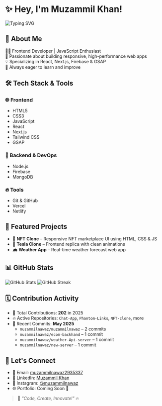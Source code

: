 # ✨ Hey, I'm Muzammil Khan!
![Typing SVG](https://readme-typing-svg.demolab.com?font=Fira+Code&size=22&pause=1000&center=true&vCenter=true&width=435&lines=Frontend+Developer+%7C+JavaScript+Enthusiast;React+%7C+Next.js+%7C+Firebase+%7C+GSAP;Code.+Create.+Innovate.)

## 🚀 About Me
👨‍💻 Frontend Developer | JavaScript Enthusiast  
🌈 Passionate about building responsive, high-performance web apps  
💡 Specializing in React, Next.js, Firebase & GSAP  
🌟 Always eager to learn and improve

## 🛠️ Tech Stack & Tools

### 🌐 Frontend
- HTML5
- CSS3
- JavaScript
- React
- Next.js
- Tailwind CSS
- GSAP

### 🔧 Backend & DevOps
- Node.js
- Firebase
- MongoDB

### 🔥 Tools
- Git & GitHub
- Vercel
- Netlify

## 📌 Featured Projects

- 🎨 **NFT Clone** – Responsive NFT marketplace UI using HTML, CSS & JS  
- 🚨 **Tesla Clone** – Frontend replica with clean animations  
- 🌧 **Weather App** – Real-time weather forecast web app

## 📊 GitHub Stats

![GitHub Stats](https://github-readme-stats.vercel.app/api?username=muzammilnawaz&show_icons=true&theme=radical)
![GitHub Streak](https://streak-stats.demolab.com?user=muzammilnawaz&theme=radical)

## 🗓 Contribution Activity
- 📌 Total Contributions: **202** in 2025  
- 🔥 Active Repositories: `Chat-App`, `Phantom-Links`, `NFT-clone`, more  
- 📆 Recent Commits: **May 2025**  
  - `muzammilnawaz/muzammilnawaz` – 2 commits  
  - `muzammilnawaz/ecom-backhand` – 1 commit  
  - `muzammilnawaz/weather-Api-server` – 1 commit  
  - `muzammilnawaz/new-server` – 1 commit

## 🔗 Let's Connect
- 📩 Email: [muzammilnawaz2935337](mailto:Pikachugaming899@gmail.com)  
- 💼 LinkedIn: [Muzammil Khan](https://linkedin.com/in/your-profile)  
- 📸 Instagram: [@muzammilnawaz](https://instagram.com/your-username)  
- 🌐 Portfolio: Coming Soon 🚀

> 🚀 _"Code, Create, Innovate!"_ 🔥
